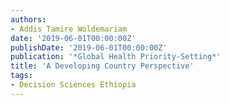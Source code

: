 ```yaml
---
authors:
- Addis Tamire Woldemariam
date: '2019-06-01T00:00:00Z'
publishDate: '2019-06-01T00:00:00Z'
publication: '*Global Health Priority-Setting*'
title: 'A Developing Country Perspective'
tags:
- Decision Sciences Ethiopia
---
```

